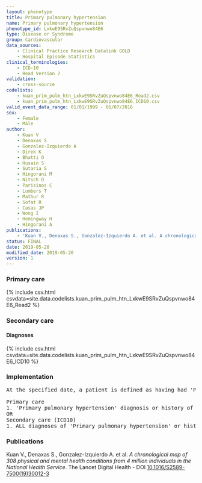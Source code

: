 ```yaml
---
layout: phenotype
title: Primary pulmonary hypertension
name: Primary pulmonary hypertension
phenotype_id: LxkwE9SRvZuQspvnwo84E6 
type: Disease or Syndrome
group: Cardiovascular
data_sources: 
    - Clinical Practice Research Datalink GOLD
    - Hospital Episode Statistics
clinical_terminologies: 
    - ICD-10
    - Read Version 2
validation: 
    - cross-source
codelists: 
    - kuan_prim_pulm_htn_LxkwE9SRvZuQspvnwo84E6_Read2.csv
    - kuan_prim_pulm_htn_LxkwE9SRvZuQspvnwo84E6_ICD10.csv
valid_event_data_range: 01/01/1999 - 01/07/2016
sex: 
    - Female
    - Male
author: 
    - Kuan V
    - Denaxas S
    - Gonzalez-Izquierdo A
    - Direk K
    - Bhatti O
    - Husain S
    - Sutaria S
    - Hingorani M
    - Nitsch D
    - Parisinos C
    - Lumbers T
    - Mathur R
    - Sofat R
    - Casas JP
    - Wong I
    - Hemingway H
    - Hingorani A
publications: 
    - 'Kuan V., Denaxas S., Gonzalez-Izquierdo A. et al. A chronological map of 308 physical and mental health conditions from 4 million individuals in the National Health Service. The Lancet Digital Health - DOI: 10.1016/S2589-7500(19)30012-3' 
status: FINAL
date: 2019-05-20
modified_date: 2019-05-20
version: 1
---
```

### Primary care 
{% include csv.html csvdata=site.data.codelists.kuan_prim_pulm_htn_LxkwE9SRvZuQspvnwo84E6_Read2 %}
### Secondary care 
#### Diagnoses 
{% include csv.html csvdata=site.data.codelists.kuan_prim_pulm_htn_LxkwE9SRvZuQspvnwo84E6_ICD10 %}
### Implementation 
<pre>At the specified date, a patient is defined as having had 'Primary pulmonary hypertension' IF they meet the criteria for any of the following on or before the specified date. The earliest date on which the individual meets any of the following criteria on or before the specified date is defined as the first event date:

Primary care
1. 'Primary pulmonary hypertension' diagnosis or history of diagnosis during a consultation 
OR
Secondary care (ICD10)
1. ALL diagnoses of 'Primary pulmonary hypertension' or history of diagnosis during a hospitalization</pre> 
 
### Publications 
Kuan V., Denaxas S., Gonzalez-Izquierdo A. et al. _A chronological map of 308 physical and mental health conditions from 4 million individuals in the National Health Service_. The Lancet Digital Health - DOI <a href='https://www.thelancet.com/journals/landig/article/PIIS2589-7500(19)30012-3/fulltext'>10.1016/S2589-7500(19)30012-3</a>